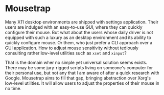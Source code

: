 # Mousetrap

Many X11 desktop environments are shipped with settings application. Their users are indulged with an easy-to-use GUI, where they can quickly configure their mouse. But what about the users whose
daily driver is not equipped with such a luxury as an desktop environment and its ability to quickly configure mouse. Or them, who just prefer a CLI approach over a GUI application. How to
adjust mouse sensitivity without tediously consulting rather low-level utilities such as `xset` and `xinput`?

That is the domain wher no simple yet universal solution seems exists. There may be some jury-rigged scripts living on someone's computer for their personal use, but not any that I am aware
of after a quick research with Google. Mousetrap aims to fill that gap, bringing abstraction over Xorg's low-level utilities. It will allow users to adjust the properties of their mouse in no time.

